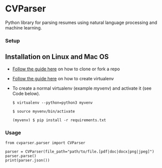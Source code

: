 # CVParser
Python library for parsing resumes using natural language processing and machine learning.

### Setup
## Installation on Linux and Mac OS

* [Follow the guide here](https://help.github.com/articles/fork-a-repo) on how to clone or fork a repo
* [Follow the guide here](http://simononsoftware.com/virtualenv-tutorial/) on how to create virtualenv

* To create a normal virtualenv (example _myvenv_) and activate it (see Code below).

  ```
  $ virtualenv --python=python3 myvenv
  
  $ source myvenv/bin/activate

  (myvenv) $ pip install -r requirements.txt

### Usage

```
from cvparser.parser import CVParser

parser = CVParser(file_path="path/to/file.[pdf|doc|docx|png|jpeg]")
parser.parse()
print(parser.json())
```
